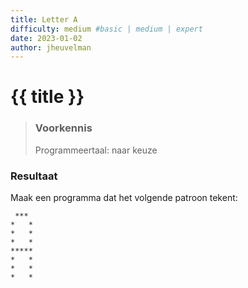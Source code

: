 ```yaml
---
title: Letter A
difficulty: medium #basic | medium | expert
date: 2023-01-02
author: jheuvelman
---
```




# {{ title }}

> ### Voorkennis
> Programmeertaal: naar keuze
### Resultaat
Maak een programma dat het volgende patroon tekent:
```shell
 *** 
*   *
*   *  
*   *
***** 
*   *    
*   * 
*   * 
```
